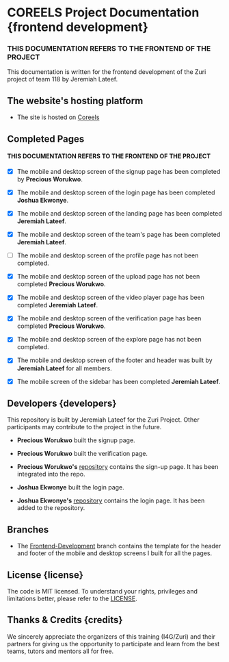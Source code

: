 # COREELS Project Documentation {frontend development}

### THIS DOCUMENTATION REFERS TO THE FRONTEND OF THE PROJECT

This documentation is written for the frontend development of the Zuri project of team 118 by Jeremiah Lateef.

## The website's hosting platform

- The site is hosted on [Coreels](https://coreels-team-118.netlify.app/)

## Completed Pages

#### THIS DOCUMENTATION REFERS TO THE FRONTEND OF THE PROJECT

- [x] The mobile and desktop screen of the signup page has been completed by **Precious Worukwo**.
- [x] The mobile and desktop screen of the login page has been completed **Joshua Ekwonye**.
- [x] The mobile and desktop screen of the landing page has been completed **Jeremiah Lateef**.
- [x] The mobile and desktop screen of the team's page has been completed **Jeremiah Lateef**.
- [ ] The mobile and desktop screen of the profile page has not been completed.
- [x] The mobile and desktop screen of the upload page has not been completed **Precious Worukwo**.
- [x] The mobile and desktop screen of the video player page has been completed **Jeremiah Lateef**.
- [x] The mobile and desktop screen of the verification page has been completed **Precious Worukwo**.
- [x] The mobile and desktop screen of the explore page has not been completed.
- [x] The mobile and desktop screen of the footer and header was built by **Jeremiah Lateef** for all members.
- [x] The mobile screen of the sidebar has been completed **Jeremiah Lateef**.


## Developers {developers}

This repository is built by Jeremiah Lateef for the Zuri Project. Other participants may contribute to the project in the future.

- **Precious Worukwo** built the signup page.
- **Precious Worukwo** built the verification page.

- **Precious Worukwo's** [repository](https://github.com/Preciousglows/Team-118-Col-Films-Precious) contains the sign-up page. It has been integrated into the repo.
- **Joshua Ekwonye** built the login page.
- **Joshua Ekwonye's** [repository](https://github.com/iamjooshua/Team-118-Col-Films/tree/main/Team-118-Col-Films-21-frontend-development-Login-Page) contains the login page. It has been added to the repository.

## Branches

- The [Frontend-Development](https://github.com/jeremiahlateef/Team-118-Col-Films-21/tree/frontend-development-Jeremiah-%2321) branch contains the template for the header and footer of the mobile and desktop screens I built for all the pages.

## License {license}

The code is MIT licensed. To understand your rights, privileges and limitations better, please refer to the [LICENSE](LICENSE "License File").

## Thanks & Credits {credits}

We sincerely appreciate the organizers of this training (I4G/Zuri) and their partners for giving us the opportunity to participate and learn from the best teams, tutors and mentors all for free.
